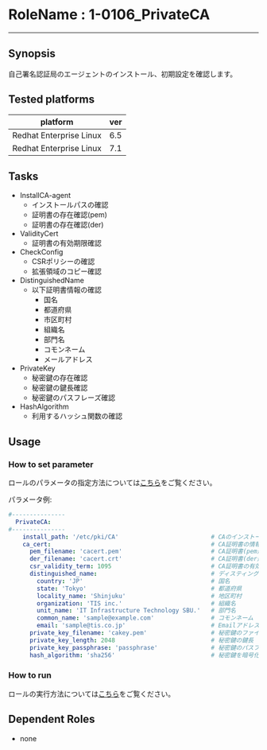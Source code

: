 # RoleName : 1-0106_PrivateCA

---------------

## Synopsis
自己署名認証局のエージェントのインストール、初期設定を確認します。

## Tested platforms

platform | ver | 
-------- |-----|
Redhat Enterprise Linux|6.5
Redhat Enterprise Linux|7.1

## Tasks
- InstallCA-agent
  - インストールパスの確認
  - 証明書の存在確認(pem)
  - 証明書の存在確認(der)
- ValidityCert
  - 証明書の有効期限確認  
- CheckConfig
  - CSRポリシーの確認
  - 拡張領域のコピー確認
- DistinguishedName
  - 以下証明書情報の確認
    - 国名
    - 都道府県
    - 市区町村
    - 組織名
    - 部門名
    - コモンネーム
    - メールアドレス
- PrivateKey
  - 秘密鍵の存在確認
  - 秘密鍵の鍵長確認
  - 秘密鍵のパスフレーズ確認
- HashAlgorithm
  - 利用するハッシュ関数の確認

## Usage
### How to set parameter
ロールのパラメータの指定方法については[こちら](https://github.com/SHIFT-ware/shift_ware/wiki/%E5%AE%9F%E8%A1%8C%E6%96%B9%E6%B3%95#%E3%83%91%E3%83%A9%E3%83%A1%E3%83%BC%E3%82%BF%E6%8C%87%E5%AE%9A%E3%83%95%E3%82%A1%E3%82%A4%E3%83%AB%E3%81%AE%E4%BD%9C%E6%88%90%E3%81%A8%E9%85%8D%E7%BD%AE)をご覧ください。

パラメータ例:
```yml
#---------------
  PrivateCA:
#---------------
    install_path: '/etc/pki/CA'                          # CAのインストールパス
    ca_cert:                                             # CA証明書の情報
      pem_filename: 'cacert.pem'                         # CA証明書(pem形式)のファイル名
      der_filename: 'cacert.crt'                         # CA証明書(der形式)のファイル名
      csr_validity_term: 1095                            # CA証明書の有効期限
      distinguished_name:                                # ディスティングイッシュネーム
        country: 'JP'                                    # 国名
        state: 'Tokyo'                                   # 都道府県
        locality_name: 'Shinjuku'                        # 地区町村
        organization: 'TIS inc.'                         # 組織名
        unit_name: 'IT Infrastructure Technology SBU.'   # 部門名
        common_name: 'sample@example.com'                # コモンネーム
        email: 'sample@tis.co.jp'                        # Emailアドレス(省略可)
      private_key_filename: 'cakey.pem'                  # 秘密鍵のファイル名
      private_key_length: 2048                           # 秘密鍵の鍵長
      private_key_passphrase: 'passphrase'               # 秘密鍵のパスフレーズ
      hash_algorithm: 'sha256'                           # 秘密鍵を暗号化する際に用いられるハッシュ関数
```
### How to run  
ロールの実行方法については[こちら](https://github.com/SHIFT-ware/shift_ware/wiki/%E5%AE%9F%E8%A1%8C%E6%96%B9%E6%B3%95#serverspec%E3%83%86%E3%82%B9%E3%83%88%E3%82%B3%E3%83%BC%E3%83%89%E3%81%AE%E5%AE%9F%E8%A1%8C)をご覧ください。

## Dependent Roles
- none
